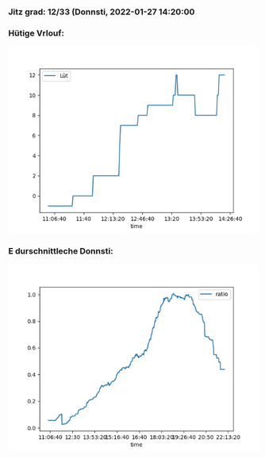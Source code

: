 ### Jitz grad: 12/33 (Donnsti, 2022-01-27 14:20:00

### Hütige Vrlouf:
![Graph](Today.png)

### E durschnittleche Donnsti:
![Graph](Donnsti.png)